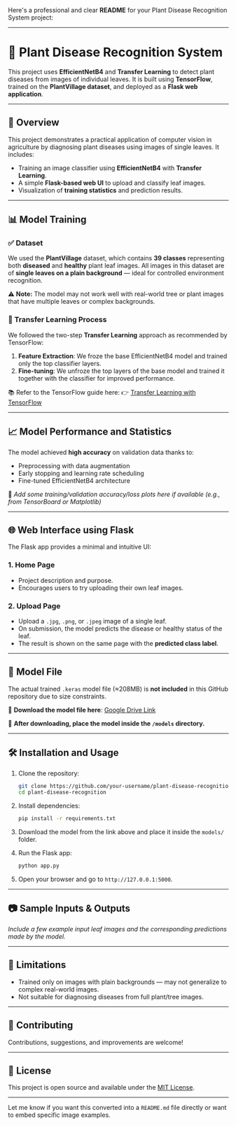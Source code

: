 Here's a professional and clear **README** for your Plant Disease Recognition System project:

---

# 🌿 Plant Disease Recognition System

This project uses **EfficientNetB4** and **Transfer Learning** to detect plant diseases from images of individual leaves. It is built using **TensorFlow**, trained on the **PlantVillage dataset**, and deployed as a **Flask web application**.

---

## 🚀 Overview

This project demonstrates a practical application of computer vision in agriculture by diagnosing plant diseases using images of single leaves. It includes:

* Training an image classifier using **EfficientNetB4** with **Transfer Learning**.
* A simple **Flask-based web UI** to upload and classify leaf images.
* Visualization of **training statistics** and prediction results.

---

## 📊 Model Training

### ✅ Dataset

We used the **PlantVillage** dataset, which contains **39 classes** representing both **diseased** and **healthy** plant leaf images. All images in this dataset are of **single leaves on a plain background** — ideal for controlled environment recognition.

⚠️ **Note:** The model may not work well with real-world tree or plant images that have multiple leaves or complex backgrounds.

### 🧠 Transfer Learning Process

We followed the two-step **Transfer Learning** approach as recommended by TensorFlow:

1. **Feature Extraction**: We froze the base EfficientNetB4 model and trained only the top classifier layers.
2. **Fine-tuning**: We unfroze the top layers of the base model and trained it together with the classifier for improved performance.

📚 Refer to the TensorFlow guide here:
👉 [Transfer Learning with TensorFlow](https://www.tensorflow.org/tutorials/images/transfer_learning)

---

## 📈 Model Performance and Statistics

The model achieved **high accuracy** on validation data thanks to:

* Preprocessing with data augmentation
* Early stopping and learning rate scheduling
* Fine-tuned EfficientNetB4 architecture

📌 *Add some training/validation accuracy/loss plots here if available (e.g., from TensorBoard or Matplotlib)*

---

## 🌐 Web Interface using Flask

The Flask app provides a minimal and intuitive UI:

### 1. **Home Page**

* Project description and purpose.
* Encourages users to try uploading their own leaf images.

### 2. **Upload Page**

* Upload a `.jpg`, `.png`, or `.jpeg` image of a single leaf.
* On submission, the model predicts the disease or healthy status of the leaf.
* The result is shown on the same page with the **predicted class label**.

---

## 🧠 Model File

The actual trained `.keras` model file (≈208MB) is **not included** in this GitHub repository due to size constraints.

🔗 **Download the model file here**:
[Google Drive Link](https://drive.google.com/file/d/1HKboASxq4nN05xRAf3-QQlXJOXrUTG0n/view?usp=drive_link)

📁 **After downloading, place the model inside the `/models` directory.**

---

## 🛠️ Installation and Usage

1. Clone the repository:

   ```bash
   git clone https://github.com/your-username/plant-disease-recognition.git
   cd plant-disease-recognition
   ```

2. Install dependencies:

   ```bash
   pip install -r requirements.txt
   ```

3. Download the model from the link above and place it inside the `models/` folder.

4. Run the Flask app:

   ```bash
   python app.py
   ```

5. Open your browser and go to `http://127.0.0.1:5000`.

---

## 📷 Sample Inputs & Outputs

*Include a few example input leaf images and the corresponding predictions made by the model.*

---

## 🧪 Limitations

* Trained only on images with plain backgrounds — may not generalize to complex real-world images.
* Not suitable for diagnosing diseases from full plant/tree images.

---

## 🤝 Contributing

Contributions, suggestions, and improvements are welcome!

---

## 📜 License

This project is open source and available under the [MIT License](LICENSE).

---

Let me know if you want this converted into a `README.md` file directly or want to embed specific image examples.
